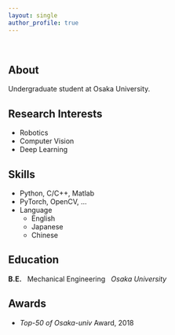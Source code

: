 ```yaml
---
layout: single
author_profile: true
---
```


&nbsp;
## About
  Undergraduate student at Osaka University.

## Research Interests
  - Robotics
  - Computer Vision
  - Deep Learning

## Skills
  - Python, C/C++, Matlab
  - PyTorch, OpenCV, ...
  - Language
    - English
    - Japanese
    - Chinese

## Education
  __B.E.__   &nbsp; Mechanical Engineering &nbsp; *Osaka University*

## Awards
  - *Top-50 of Osaka-univ* Award, 2018